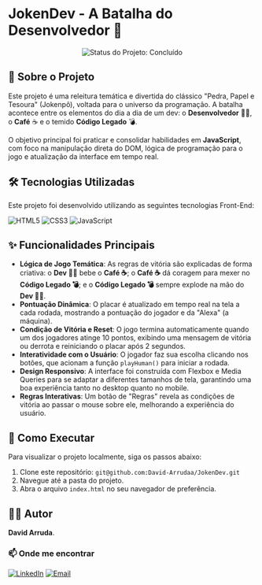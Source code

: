 # JokenDev - A Batalha do Desenvolvedor 🚀

<p align="center">
  <img src="https://img.shields.io/badge/Status-Concluído-brightgreen?style=for-the-badge" alt="Status do Projeto: Concluído"/>
</p>

## 📖 Sobre o Projeto

Este projeto é uma releitura temática e divertida do clássico "Pedra, Papel e Tesoura" (Jokenpô), voltada para o universo da programação. A batalha acontece entre os elementos do dia a dia de um dev: o **Desenvolvedor** 👨‍💻, o **Café** ☕ e o temido **Código Legado** 💣.

O objetivo principal foi praticar e consolidar habilidades em **JavaScript**, com foco na manipulação direta do DOM, lógica de programação para o jogo e atualização da interface em tempo real.

## 🛠️ Tecnologias Utilizadas

Este projeto foi desenvolvido utilizando as seguintes tecnologias Front-End:

<p align="left">
  <img src="https://img.shields.io/badge/HTML5-E34F26?style=for-the-badge&logo=html5&logoColor=white" alt="HTML5"/>
  <img src="https://img.shields.io/badge/CSS3-1572B6?style=for-the-badge&logo=css3&logoColor=white" alt="CSS3"/>
  <img src="https://img.shields.io/badge/JavaScript-F7DF1E?style=for-the-badge&logo=javascript&logoColor=black" alt="JavaScript"/>
</p>

## ✨ Funcionalidades Principais

- **Lógica de Jogo Temática**: As regras de vitória são explicadas de forma criativa: o **Dev 👨‍💻** bebe o **Café ☕**; o **Café ☕** dá coragem para mexer no **Código Legado 💣**; e o **Código Legado 💣** sempre explode na mão do **Dev 👨‍💻**.
- **Pontuação Dinâmica**: O placar é atualizado em tempo real na tela a cada rodada, mostrando a pontuação do jogador e da "Alexa" (a máquina).
- **Condição de Vitória e Reset**: O jogo termina automaticamente quando um dos jogadores atinge 10 pontos, exibindo uma mensagem de vitória ou derrota e reiniciando o placar após 2 segundos.
- **Interatividade com o Usuário**: O jogador faz sua escolha clicando nos botões, que acionam a função `playHuman()` para iniciar a rodada.
- **Design Responsivo**: A interface foi construída com Flexbox e Media Queries para se adaptar a diferentes tamanhos de tela, garantindo uma boa experiência tanto no desktop quanto no mobile.
- **Regras Interativas**: Um botão de "Regras" revela as condições de vitória ao passar o mouse sobre ele, melhorando a experiência do usuário.

## 🚀 Como Executar

Para visualizar o projeto localmente, siga os passos abaixo:

1. Clone este repositório: `git@github.com:David-Arrudaa/JokenDev.git`
2. Navegue até a pasta do projeto.
3. Abra o arquivo `index.html` no seu navegador de preferência.

## 👨‍💻 Autor

**David Arruda**.

### 📫 Onde me encontrar

[![LinkedIn](https://img.shields.io/badge/LinkedIn-0A66C2?style=for-the-badge&logo=linkedin&logoColor=white)](https://www.linkedin.com/in/david-viniciusarruda/)
[![Email](https://img.shields.io/badge/Gmail-D14836?style=for-the-badge&logo=gmail&logoColor=white)](mailto:david.viniciusarruda@gmail.com)
